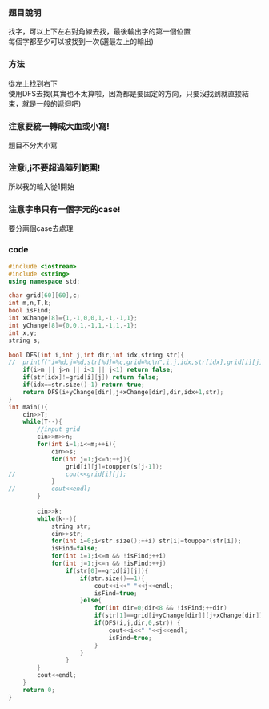 ### 題目說明
找字，可以上下左右對角線去找，最後輸出字的第一個位置   
每個字都至少可以被找到一次(選最左上的輸出)  

### 方法
從左上找到右下  
使用DFS去找(其實也不太算啦，因為都是要固定的方向，只要沒找到就直接結束，就是一般的遞迴吧)    

### 注意要統一轉成大血或小寫!
題目不分大小寫
### 注意i,j不要超過陣列範圍!
所以我的輸入從1開始
### 注意字串只有一個字元的case!
要分兩個case去處理

### code
```cpp
#include <iostream>
#include <string>
using namespace std;

char grid[60][60],c;
int m,n,T,k;
bool isFind;
int xChange[8]={1,-1,0,0,1,-1,-1,1};
int yChange[8]={0,0,1,-1,1,-1,1,-1};
int x,y;
string s;

bool DFS(int i,int j,int dir,int idx,string str){
//	printf("i=%d,j=%d,str[%d]=%c,grid=%c\n",i,j,idx,str[idx],grid[i][j]);
	if(i>m || j>n || i<1 || j<1) return false;
	if(str[idx]!=grid[i][j]) return false;
	if(idx==str.size()-1) return true;
	return DFS(i+yChange[dir],j+xChange[dir],dir,idx+1,str);
}
int main(){
	cin>>T;
	while(T--){
		//input grid
		cin>>m>>n;
		for(int i=1;i<=m;++i){
			cin>>s;
			for(int j=1;j<=n;++j){
				grid[i][j]=toupper(s[j-1]);
//				cout<<grid[i][j];
			}
//			cout<<endl;
		}
		
		cin>>k;
		while(k--){
			string str;
			cin>>str;
			for(int i=0;i<str.size();++i) str[i]=toupper(str[i]);
			isFind=false;
			for(int i=1;i<=m && !isFind;++i)
			for(int j=1;j<=n && !isFind;++j)
				if(str[0]==grid[i][j]){
					if(str.size()==1){
						cout<<i<<" "<<j<<endl;
						isFind=true;
					}else{
						for(int dir=0;dir<8 && !isFind;++dir)
						if(str[1]==grid[i+yChange[dir]][j+xChange[dir]])
						if(DFS(i,j,dir,0,str)) {
							cout<<i<<" "<<j<<endl;
							isFind=true;
						}
					}
				}
		}
		cout<<endl;
	}
	return 0;
} 
```
